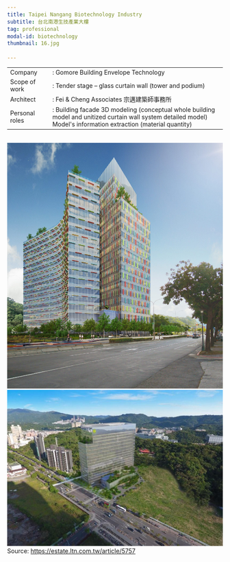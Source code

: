 ```yaml
---
title: Taipei Nangang Biotechnology Industry
subtitle: 台北南港生技產業大樓
tag: professional
modal-id: biotechnology
thumbnail: 16.jpg

---
```

<table class="table__professional">
    <tbody>
        <tr>
            <td>
                Company&nbsp;&nbsp;&nbsp;
            </td>
            <td>
                : Gomore Building Envelope Technology
            </td>
        </tr>
        <tr>
            <td>
                Scope of work
            </td>
            <td>
                : Tender stage – glass curtain wall (tower and podium)
            </td>
        </tr>
        <tr>
            <td>
                Architect
            </td>
            <td>
                : Fei & Cheng Associates 宗邁建築師事務所
            </td>
        </tr>
        <tr>
            <td>
                Personal roles
            </td>
            <td>
                : Building facade 3D modeling (conceptual whole building model and unitized curtain wall system detailed model) <br>
                Model's information extraction (material quantity)
            </td>
        </tr>
    </tbody>
</table>
<br>
<img src="images/portfolio/16/16A.jpg" class="img-responsive img-centered" alt="Taipei Nangang Biotechnology Industry">
<br>
<img src="images/portfolio/16/16B.jpg" class="img-responsive img-centered" alt="Taipei Nangang Biotechnology Industry">
Source: <a href="https://estate.ltn.com.tw/article/5757"> https://estate.ltn.com.tw/article/5757 </a>

